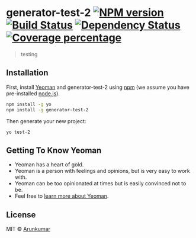 # generator-test-2 [![NPM version][npm-image]][npm-url] [![Build Status][travis-image]][travis-url] [![Dependency Status][daviddm-image]][daviddm-url] [![Coverage percentage][coveralls-image]][coveralls-url]
> testing

## Installation

First, install [Yeoman](http://yeoman.io) and generator-test-2 using [npm](https://www.npmjs.com/) (we assume you have pre-installed [node.js](https://nodejs.org/)).

```bash
npm install -g yo
npm install -g generator-test-2
```

Then generate your new project:

```bash
yo test-2
```

## Getting To Know Yeoman

 * Yeoman has a heart of gold.
 * Yeoman is a person with feelings and opinions, but is very easy to work with.
 * Yeoman can be too opinionated at times but is easily convinced not to be.
 * Feel free to [learn more about Yeoman](http://yeoman.io/).

## License

MIT © [Arunkumar]()


[npm-image]: https://badge.fury.io/js/generator-test-2.svg
[npm-url]: https://npmjs.org/package/generator-test-2
[travis-image]: https://travis-ci.org//generator-test-2.svg?branch=master
[travis-url]: https://travis-ci.org//generator-test-2
[daviddm-image]: https://david-dm.org//generator-test-2.svg?theme=shields.io
[daviddm-url]: https://david-dm.org//generator-test-2
[coveralls-image]: https://coveralls.io/repos//generator-test-2/badge.svg
[coveralls-url]: https://coveralls.io/r//generator-test-2
